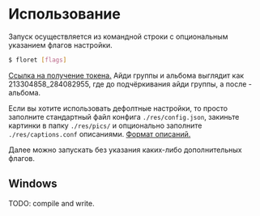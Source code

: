 # Использование

Запуск осуществляется из командной строки с опциональным указанием флагов настройки.
```bash
$ floret [flags]
```

[Ссылка на получение токена.](https://oauth.vk.com/authorize?client_id=2685278&scope=1073737727&redirect_uri=https://oauth.vk.com/blank.html&display=page&response_type=token&revoke=1) Айди группы и альбома выглядит как 213304858_284082955, где до подчёркивания айди группы, а после - альбома.

Если вы хотите использовать дефолтные настройки, то просто заполните стандартный файл конфига `./res/config.json`, закиньте картинки в папку `./res/pics/` и опционально заполните `./res/captions.conf` описаниями. [Формат описаний.](https://github.com/ketsushiri/floret/blob/main/docs/Flags.md#описания)

Далее можно запускать без указания каких-либо дополнительных флагов.

## Windows
TODO: compile and write.
